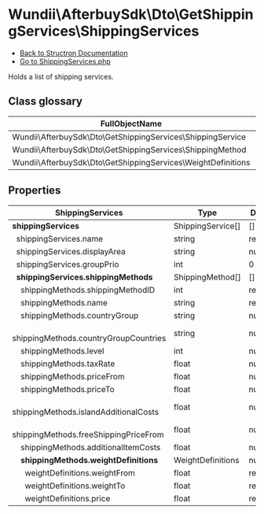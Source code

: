 # Wundii\AfterbuySdk\Dto\GetShippingServices\ShippingServices
- [Back to Structron Documentation](./../_Structron.md)
- [Go to ShippingServices.php](./../../src/Dto/GetShippingServices/ShippingServices.php)

Holds a list of shipping services.

## Class glossary
| FullObjectName | Object |
| -------------- | ------ |
| Wundii\AfterbuySdk\Dto\GetShippingServices\ShippingService | ShippingService |
| Wundii\AfterbuySdk\Dto\GetShippingServices\ShippingMethod | ShippingMethod |
| Wundii\AfterbuySdk\Dto\GetShippingServices\WeightDefinitions | WeightDefinitions |

## Properties
| ShippingServices                                    | Type              | Default  | Description |
| --------------------------------------------------- | ----------------- | -------- | ----------- |
| **shippingServices**                                | ShippingService[] | []       |             |
| &nbsp; shippingServices.name                        | string            | required |             |
| &nbsp; shippingServices.displayArea                 | string            | null     |             |
| &nbsp; shippingServices.groupPrio                   | int               | 0        |             |
| **&nbsp; shippingServices.shippingMethods**         | ShippingMethod[]  | []       |             |
| &nbsp; &nbsp; shippingMethods.shippingMethodID      | int               | required |             |
| &nbsp; &nbsp; shippingMethods.name                  | string            | required |             |
| &nbsp; &nbsp; shippingMethods.countryGroup          | string            | null     |             |
| &nbsp; &nbsp; shippingMethods.countryGroupCountries | string            | null     |             |
| &nbsp; &nbsp; shippingMethods.level                 | int               | null     |             |
| &nbsp; &nbsp; shippingMethods.taxRate               | float             | null     |             |
| &nbsp; &nbsp; shippingMethods.priceFrom             | float             | null     |             |
| &nbsp; &nbsp; shippingMethods.priceTo               | float             | null     |             |
| &nbsp; &nbsp; shippingMethods.islandAdditionalCosts | float             | null     |             |
| &nbsp; &nbsp; shippingMethods.freeShippingPriceFrom | float             | null     |             |
| &nbsp; &nbsp; shippingMethods.additionalItemCosts   | float             | null     |             |
| **&nbsp; &nbsp; shippingMethods.weightDefinitions** | WeightDefinitions | null     |             |
| &nbsp; &nbsp; &nbsp; weightDefinitions.weightFrom   | float             | required |             |
| &nbsp; &nbsp; &nbsp; weightDefinitions.weightTo     | float             | required |             |
| &nbsp; &nbsp; &nbsp; weightDefinitions.price        | float             | required |             |
